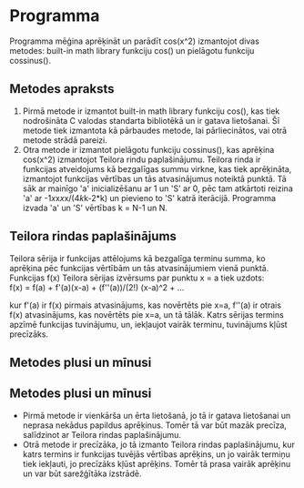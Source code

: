 # Programma
Programma mēģina aprēķināt un parādīt cos(x^2) izmantojot divas metodes: built-in math library funkciju cos() un pielāgotu funkciju cossinus().

## Metodes apraksts
1. Pirmā metode ir izmantot built-in math library funkciju cos(), kas tiek nodrošināta C valodas standarta bibliotēkā un ir gatava lietošanai. Šī metode tiek izmantota kā pārbaudes metode, lai pārliecinātos, vai otrā metode strādā pareizi.
2. Otra metode ir izmantot pielāgotu funkciju cossinus(), kas aprēķina cos(x^2) izmantojot Teilora rindu paplašinājumu. Teilora rinda ir funkcijas atveidojums kā bezgalīgas summu virkne, kas tiek aprēķināta, izmantojot funkcijas vērtības un tās atvasinājumus noteiktā punktā. Tā sāk ar mainīgo 'a' inicializēšanu ar 1 un 'S' ar 0, pēc tam atkārtoti reizina 'a' ar -1*x*x*x*x/(4*k*k-2*k) un pievieno to 'S' katrā iterācijā. Programma izvada 'a' un 'S' vērtības k = N-1 un N.

## Teilora rindas paplašinājums
Teilora sērija ir funkcijas attēlojums kā bezgalīga terminu summa, ko aprēķina pēc funkcijas vērtībām un tās atvasinājumiem vienā punktā. Funkcijas f(x) Teilora sērijas izvērsums par punktu x = a tiek uzdots:  
f(x) = f(a) + f'(a)(x-a) + (f''(a))/(2!) (x-a)^2 + ...  

kur f'(a) ir f(x) pirmais atvasinājums, kas novērtēts pie x=a, f''(a) ir otrais f(x) atvasinājums, kas novērtēts pie x=a, un tā tālāk. Katrs sērijas termins apzīmē funkcijas tuvinājumu, un, iekļaujot vairāk terminu, tuvinājums kļūst precīzāks.

## Metodes plusi un mīnusi

## Metodes plusi un mīnusi

- Pirmā metode ir vienkārša un ērta lietošanā, jo tā ir gatava lietošanai un neprasa nekādus papildus aprēķinus. Tomēr tā var būt mazāk precīza, salīdzinot ar Teilora rindas paplašinājumu.
- Otrā metode ir precīzāka, jo tā izmanto Teilora rindas paplašinājumu, kur katrs termins ir funkcijas tuvējās vērtības aprēķins, un jo vairāk termiņu tiek iekļauti, jo precīzāks kļūst aprēķins. Tomēr tā prasa vairāk aprēķinu un var būt sarežģītāka izstrādē.
